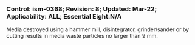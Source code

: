 ### Control: ism-0368; Revision: 8; Updated: Mar-22; Applicability: ALL; Essential Eight:N/A
<p>Media destroyed using a hammer mill, disintegrator, grinder/sander or by cutting results in media waste particles no larger than 9 mm.</p>